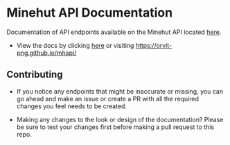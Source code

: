 # Minehut API Documentation

Documentation of API endpoints available on the Minehut API located [here](https://api.minehut.com).

- View the docs by clicking [here](github.io) or visiting https://orvit-png.github.io/mhapi/

## Contributing

- If you notice any endpoints that might be inaccurate or missing, you can go ahead and make an issue or create a PR with all the required changes you feel needs to be created.

- Making any changes to the look or design of the documentation? Please be sure to test your changes first before making a pull request to this repo.
